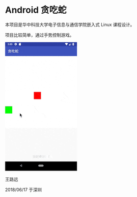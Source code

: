# Android 贪吃蛇

本项目是华中科技大学电子信息与通信学院嵌入式 Linux 课程设计。

项目比较简单，通过手势控制游戏。

![screenshot](https://raw.githubusercontent.com/BeBeBerr/GluttonousSnake/master/doc/screenshot.gif)

王路远 

2018/06/17 于深圳
